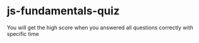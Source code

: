# js-fundamentals-quiz
You will get the high score when you answered all questions correctly with specific time
